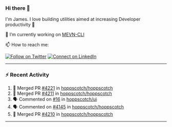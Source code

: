 ### Hi there 👋

I'm James. I love building utilities aimed at increasing Developer productivity :raised_hands: 

🔭 I’m currently working on [MEVN-CLI](https://github.com/madlabsinc/mevn-cli)

📫 How to reach me:

[![Follow on Twitter](https://img.shields.io/badge/--twitter?label=Twitter&logo=Twitter&style=social)](https://twitter.com/james_madhacks) [![Connect on LinkedIn](https://img.shields.io/badge/--linkedin?label=LinkedIn&logo=LinkedIn&style=social)](https://www.linkedin.com/in/jamesgeorge007)

---

### :zap: Recent Activity

<!--START_SECTION:activity-->
1. 🎉 Merged PR [#4221](https://github.com/hoppscotch/hoppscotch/pull/4221) in [hoppscotch/hoppscotch](https://github.com/hoppscotch/hoppscotch)
2. 🎉 Merged PR [#4211](https://github.com/hoppscotch/hoppscotch/pull/4211) in [hoppscotch/hoppscotch](https://github.com/hoppscotch/hoppscotch)
3. 🗣 Commented on [#16](https://github.com/hoppscotch/ui/issues/16#issuecomment-2254575046) in [hoppscotch/ui](https://github.com/hoppscotch/ui)
4. 🗣 Commented on [#4145](https://github.com/hoppscotch/hoppscotch/issues/4145#issuecomment-2254517134) in [hoppscotch/hoppscotch](https://github.com/hoppscotch/hoppscotch)
5. 🎉 Merged PR [#4210](https://github.com/hoppscotch/hoppscotch/pull/4210) in [hoppscotch/hoppscotch](https://github.com/hoppscotch/hoppscotch)
<!--END_SECTION:activity-->

---

<!--
**jamesgeorge007/jamesgeorge007** is a ✨ _special_ ✨ repository because its `README.md` (this file) appears on your GitHub profile.

Here are some ideas to get you started:

- 🌱 I’m currently learning ...
- 👯 I’m looking to collaborate on ...
- 🤔 I’m looking for help with ...
- 💬 Ask me about ...
- 😄 Pronouns: ...
- ⚡ Fun fact: ...
-->
